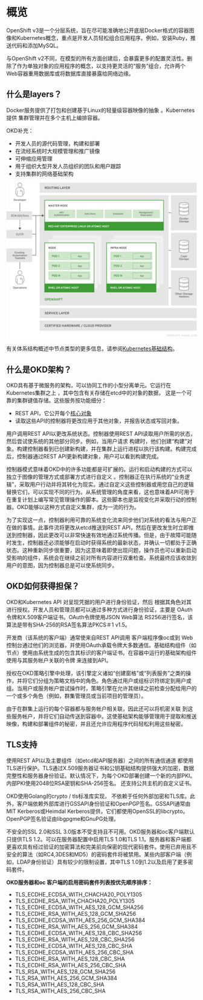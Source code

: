 # 概览

OpenShift v3是一个分层系统，旨在尽可能准确地公开底层Docker格式的容器图像和Kubernetes概念，重点是开发人员轻松组合应用程序。例如，安装Ruby，推送代码和添加MySQL。

与OpenShift v2不同，在模型的所有方面创建后，会暴露更多的配置灵活性。删除了作为单独对象的应用程序的概念，以支持更灵活的“服务”组合，允许两个Web容器重用数据库或将数据库直接暴露给网络边缘。

## 什么是layers？
Docker服务提供了打包和创建基于Linux的轻量级容器映像的抽象 。Kubernetes提供 集群管理并在多个主机上编排容器。

OKD补充：
- 开发人员的源代码管理，构建和部署
- 在流经系统时大规模管理和推广镜像
- 可伸缩应用管理
- 用于组织大型开发人员组织的团队和用户跟踪
- 支持集群的网络基础架构

![okd-architecture-overview.png](../images/okd-architecture-overview.png)

有关体系结构概述中节点类型的更多信息，请参阅[Kubernetes基础结构](./ji-chu-she-shi-zu-jian/kubernetes-ji-chu-she-shi.md)。

## 什么是OKD架构？
OKD具有基于微服务的架构，可以协同工作的小型分离单元。它运行在Kubernetes集群之上 ，其中包含有关存储在etcd中的对象的数据， 这是一个可靠的集群键值存储。这些服务按功能细分：
- REST API，它公开每个[核心对象](./he-xin-gai-nian/gai-shu.md)
- 读取这些API的控制器将更改应用于其他对象，并报告状态或写回对象。

用户调用REST API以更改系统状态。控制器使用REST API读取用户所需的状态，然后尝试使系统的其他部分同步。例如，当用户请求 构建时，他们创建“构建”对象。构建控制器看到已创建新构建，并在集群上运行进程以执行该构建。构建完成后，控制器通过REST API更新构建对象，用户可以看到构建完成。

控制器模式意味着OKD中的许多功能都是可扩展的。运行和启动构建的方式可以独立于图像的管理方式或部署方式进行自定义 。控制器正在执行系统的“业务逻辑”，采取用户行动并将其转化为现实。通过自定义这些控制器或用您自己的逻辑替换它们，可以实现不同的行为。从系统管理的角度来看，这也意味着API可用于在重复计划上编写常见管理操作的脚本。这些脚本也是监视变化并采取行动的控制器。OKD能够以这种方式自定义集群，成为一流的行为。

为了实现这一点，控制器利用可靠的系统变化流来同步他们对系统的看法与用户正在做的事情。此事件流将更改从etcd推送到REST API，然后在更改发生时立即推送到控制器，因此更改可以非常快速有效地通过系统传播。但是，由于故障可能随时发生，控制器还必须能够在启动时获得系统的最新状态，并确认一切都处于正确状态。这种重新同步很重要，因为这意味着即使出现问题，操作员也可以重新启动受影响的组件，系统会在继续之前对所有内容进行双重检查。系统最终应该收敛到用户的意图，因为控制器总是可以使系统同步。

## OKD如何获得担保？
OKD和Kubernetes API 对呈现凭据的用户进行身份验证，然后 根据其角色对其进行授权。开发人员和管理员都可以通过多种方式进行身份验证，主要是 OAuth令牌和X.509客户端证书。OAuth令牌使用JSON Web算法 RS256进行签名，该算法是带有SHA-256的RSA签名算法PKCS＃1 v1.5。

开发商（该系统的客户端）通常使来自REST API调用 客户端程序像oc或到 Web控制台通过他们的浏览器，并使用OAuth承载令牌大多数通信。基础结构组件（如节点）使用由系统生成的包含其标识的客户端证书。在容器中运行的基础架构组件使用与其服务帐户关联的令牌 来连接到API。

授权在OKD策略引擎中处理，该引擎定义诸如“创建窗格”或“列表服务”之类的操作，并将它们分组为策略文档中的角色。角色通过用户或组标识符绑定到用户或组。当用户或服务帐户尝试操作时，策略引擎在允许其继续之前检查分配给用户的一个或多个角色（例如，群集管理员或当前项目的管理员）。

由于在群集上运行的每个容器都与服务帐户相关联，因此还可以将机密关联 到这些服务帐户，并将它们自动传送到容器中。这使基础架构能够管理用于提取和推送映像，构建和部署组件的秘密，并且还允许应用程序代码轻松利用这些秘密。


## TLS支持
使用REST API以及主要组件（如etcd和API服务器）之间的所有通信通道 都使用TLS进行保护。TLS通过X.509服务器证书和公钥基础结构提供强大的加密，数据完整性和服务器身份验证。默认情况下，为每个OKD部署创建一个新的内部PKI。内部PKI使用2048位RSA密钥和SHA-256签名。 还支持公共主机的自定义证书。

OKD使用Golang的crypto / tls标准库实现， 不依赖于任何外部加密和TLS库。此外，客户端依赖外部库进行GSSAPI身份验证和OpenPGP签名。GSSAPI通常由MIT Kerberos或Heimdal Kerberos提供，它们都使用OpenSSL的libcrypto。OpenPGP签名验证由libgpgme和GnuPG处理。

不安全的SSL 2.0和SSL 3.0版本不受支持且不可用。OKD服务器和oc客户端默认只提供TLS 1.2。可以在服务器配置中启用TLS 1.0和TLS 1.1。服务器和客户端都更喜欢具有经过验证的加密算法和完美前向保密的现代密码套件。使用已弃用且不安全的算法（如RC4,3DES和MD5）的密码套件将被禁用。某些内部客户端（例如，LDAP身份验证）具有较少的限制设置，其中TLS 1.0到1.2以及启用了更多密码套件。


**OKD服务器和oc 客户端的启用密码套件列表按优先顺序排序：**
- TLS_ECDHE_ECDSA_WITH_CHACHA20_POLY1305
- TLS_ECDHE_RSA_WITH_CHACHA20_POLY1305
- TLS_ECDHE_ECDSA_WITH_AES_128_GCM_SHA256
- TLS_ECDHE_RSA_WITH_AES_128_GCM_SHA256
- TLS_ECDHE_ECDSA_WITH_AES_256_GCM_SHA384
- TLS_ECDHE_RSA_WITH_AES_256_GCM_SHA384
- TLS_ECDHE_ECDSA_WITH_AES_128_CBC_SHA256
- TLS_ECDHE_RSA_WITH_AES_128_CBC_SHA256
- TLS_ECDHE_ECDSA_WITH_AES_128_CBC_SHA
- TLS_ECDHE_ECDSA_WITH_AES_256_CBC_SHA
- TLS_ECDHE_RSA_WITH_AES_128_CBC_SHA
- TLS_ECDHE_RSA_WITH_AES_256_CBC_SHA
- TLS_RSA_WITH_AES_128_GCM_SHA256
- TLS_RSA_WITH_AES_256_GCM_SHA384
- TLS_RSA_WITH_AES_128_CBC_SHA
- TLS_RSA_WITH_AES_256_CBC_SHA
